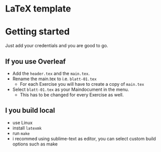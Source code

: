 # LaTeX template


# Getting started
Just add your credentials and you are good to go.

## If you use Overleaf
- Add the `header.tex` and the `main.tex`.
- Rename the main.tex to i.e. `blatt-01.tex`
	- For each Exercise you will have to create a copy of `main.tex`
- Select `blatt-01.tex` as your Maindocument in the menu.
	- This has to be changed for every Exercise as well.

## I you build local
- use Linux
- install `latexmk`
- run `make`
- i recommed using sublime-text as editor, you can select custom build options such as make